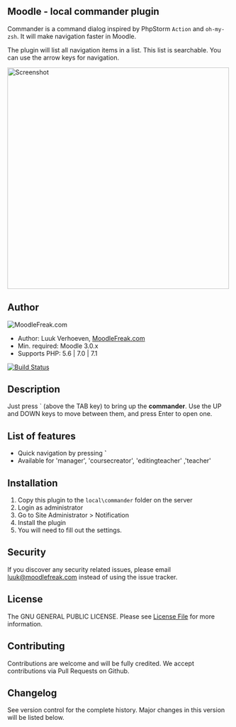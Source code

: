## Moodle - local commander plugin
Commander is a command dialog inspired by PhpStorm `Action` and `oh-my-zsh`. It will make navigation faster in Moodle. 

The plugin will list all navigation items in a list. This list is searchable. You can use the arrow keys for navigation.

<img src="https://moodle.org/pluginfile.php/50/local_plugins/plugin_screenshots/2037/2018-03-25_04-38-44.png" alt="Screenshot" style="width: 500px;"/>

## Author
![MoodleFreak.com](http://moodlefreak.com/logo_small.png)

* Author: Luuk Verhoeven, [MoodleFreak.com](http://www.moodlefreak.com/)
* Min. required: Moodle 3.0.x
* Supports PHP: 5.6 | 7.0 | 7.1 

[![Build Status](https://travis-ci.org/MoodleFreak/moodle-local_commander.svg?branch=master)](https://travis-ci.org/MoodleFreak/local_commander)

## Description

Just press ` (above the TAB key) to bring up the **commander**. Use the UP and DOWN keys to move between them, and press Enter to open one.

## List of features
- Quick navigation by pressing **`**
- Available for 'manager', 'coursecreator', 'editingteacher' ,'teacher'

## Installation
1.  Copy this plugin to the `local\commander` folder on the server
2.  Login as administrator
3.  Go to Site Administrator > Notification
4.  Install the plugin
5.  You will need to fill out the settings.

## Security

If you discover any security related issues, please email [luuk@moodlefreak.com](mailto:luuk@moodlefreak.com) instead of using the issue tracker.

## License

The GNU GENERAL PUBLIC LICENSE. Please see [License File](LICENSE) for more information.

## Contributing

Contributions are welcome and will be fully credited. We accept contributions via Pull Requests on Github.

## Changelog

See version control for the complete history. Major changes in this version will be listed below.